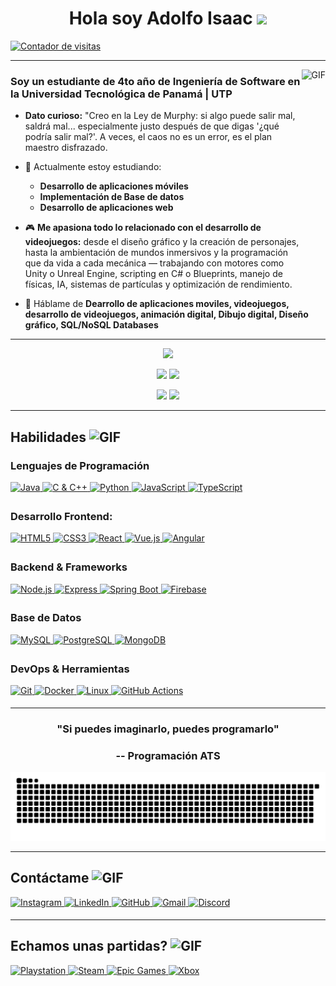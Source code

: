 <h1 align="center">Hola soy Adolfo Isaac <img src="https://i.gifer.com/YqU2.gif" width="45"></h1>

<!-- Contador de Visitas a mi README Profile -->
<a href="https://github.com/antonkomarev/github-profile-views-counter">
    <img src="https://komarev.com/ghpvc/?username=MrT4ttoo&style=for-the-badge" alt="Contador de visitas">
  </a>

___
<!-- Acerca de Mí -->
<img align="right" alt="GIF" style="height:330px; width:auto;" src="https://i.gifer.com/VfQL.gif" />

### Soy un estudiante de 4to año de Ingeniería de Software en la Universidad Tecnológica de Panamá | UTP

- **Dato curioso:** "Creo en la Ley de Murphy: si algo puede salir mal, saldrá mal... especialmente justo 
    después de que digas '¿qué podría salir mal?'. A veces, el caos no es un error, es el plan maestro disfrazado.
  
- 🌱 Actualmente estoy estudiando:
    - **Desarrollo de aplicaciones móviles**
    - **Implementación de Base de datos**
    - **Desarrollo de aplicaciones web**
    
- 🎮 **Me apasiona todo lo relacionado con el desarrollo de videojuegos:** desde el diseño gráfico y 
    la creación de personajes, hasta la ambientación de mundos inmersivos y la programación que da vida 
    a cada mecánica — trabajando con motores como Unity o Unreal Engine, scripting en C# o Blueprints, 
    manejo de físicas, IA, sistemas de partículas y optimización de rendimiento.
- 💬 Háblame de **Dearrollo de aplicaciones moviles, videojuegos, desarrollo de videojuegos, animación digital, 
    Dibujo digital, Diseño gráfico, SQL/NoSQL Databases**
&emsp;
___
<!-- Estadisticas -->
<p align="center">
  <img src="https://nirzak-streak-stats.vercel.app/?user=MrT4ttoo&theme=tokyonight&hide_border=true" />
</p>

<p align="center">
  <img 
    src="https://github-profile-trophy.vercel.app/?username=MrT4ttoo&theme=tokyonight&no-frame=true&no-bg=false&margin-w=4&row=2&column=4"
  />
  <img 
    src="https://github-readme-stats.vercel.app/api/top-langs/?username=MrT4ttoo&theme=tokyonight&hide=Jupyter&layout=compact&hide_border=true" 
    width="300"
  />
</p>

<p align="center">
  <img 
    src="https://github-profile-trophy.vercel.app/?username=MrT4ttoo&theme=tokyonight&no-frame=true&no-bg=false&margin-w=4&row=2&column=4"
  />
  <img 
    src="https://github-readme-stats.vercel.app/api/top-langs/?username=MrT4ttoo&theme=tokyonight&hide=Jupyter&layout=compact&hide_border=true" 
    width="300"
  />
</p>

___
<!-- Titulo:"Habilidades" -->
<h2>
    Habilidades <img src="https://i.gifer.com/YKcP.gif" alt="GIF" width="40">  
</h2>

<!-- Lenguajes de Programación -->
<h3> Lenguajes de Programación </h3>
<a href="" target="_blank">
  <img src="https://img.shields.io/badge/Java-%23ED8B00.svg?style=for-the-badge&logo=java&logoColor=white" alt="Java" style="margin-bottom: 5px;" />
</a>
<a href="" target="_blank">
  <img src="https://img.shields.io/badge/C%20%26%20C++-00599C.svg?style=for-the-badge&logo=c%20programming&logoColor=white" alt="C & C++" style="margin-bottom: 5px;" />
</a>
<a href="" target="_blank">
  <img src="https://img.shields.io/badge/Python-3776AB.svg?style=for-the-badge&logo=python&logoColor=white" alt="Python" style="margin-bottom: 5px;" />
</a>
<a href="" target="_blank">
  <img src="https://img.shields.io/badge/JavaScript-F7DF1E.svg?style=for-the-badge&logo=javascript&logoColor=black" alt="JavaScript" style="margin-bottom: 5px;" />
</a>
<a href="" target="_blank">
  <img src="https://img.shields.io/badge/TypeScript-3178C6.svg?style=for-the-badge&logo=typescript&logoColor=white" alt="TypeScript" style="margin-bottom: 5px;" />
</a>

<!-- Frontend -->
<h3> Desarrollo Frontend: </h3>
<a href="" target="_blank">
  <img src="https://img.shields.io/badge/HTML5-E34F26.svg?style=for-the-badge&logo=html5&logoColor=white" alt="HTML5" style="margin-bottom: 5px;" />
</a>
<a href="" target="_blank">
  <img src="https://img.shields.io/badge/CSS3-1572B6.svg?style=for-the-badge&logo=css3&logoColor=white" alt="CSS3" style="margin-bottom: 5px;" />
</a>
<a href="" target="_blank">
  <img src="https://img.shields.io/badge/React-20232A.svg?style=for-the-badge&logo=react&logoColor=61DAFB" alt="React" style="margin-bottom: 5px;" />
</a>
<a href="" target="_blank">
  <img src="https://img.shields.io/badge/Vue.js-35495E.svg?style=for-the-badge&logo=vue.js&logoColor=4FC08D" alt="Vue.js" style="margin-bottom: 5px;" />
</a>
<a href="" target="_blank">
  <img src="https://img.shields.io/badge/Angular-DD0031.svg?style=for-the-badge&logo=angular&logoColor=white" alt="Angular" style="margin-bottom: 5px;" />
</a>

<!-- Backend / Frameworks -->
<h3> Backend & Frameworks </h3>
<a href="" target="_blank">
  <img src="https://img.shields.io/badge/Node.js-339933.svg?style=for-the-badge&logo=node.js&logoColor=white" alt="Node.js" style="margin-bottom: 5px;" />
</a>
<a href="" target="_blank">
  <img src="https://img.shields.io/badge/Express-000000.svg?style=for-the-badge&logo=express&logoColor=white" alt="Express" style="margin-bottom: 5px;" />
</a>
<a href="" target="_blank">
  <img src="https://img.shields.io/badge/Spring%20Boot-6DB33F.svg?style=for-the-badge&logo=springboot&logoColor=white" alt="Spring Boot" style="margin-bottom: 5px;" />
</a>
<a href="" target="_blank">
  <img src="https://img.shields.io/badge/Firebase-FFCA28.svg?style=for-the-badge&logo=firebase&logoColor=black" alt="Firebase" style="margin-bottom: 5px;" />
</a>

<!-- Base de Datos -->
<h3> Base de Datos </h3>
<a href="" target="_blank">
  <img src="https://img.shields.io/badge/MySQL-4479A1.svg?style=for-the-badge&logo=mysql&logoColor=white" alt="MySQL" style="margin-bottom: 5px;" />
</a>
<a href="" target="_blank">
  <img src="https://img.shields.io/badge/PostgreSQL-316192.svg?style=for-the-badge&logo=postgresql&logoColor=white" alt="PostgreSQL" style="margin-bottom: 5px;" />
</a>
<a href="" target="_blank">
  <img src="https://img.shields.io/badge/MongoDB-47A248.svg?style=for-the-badge&logo=mongodb&logoColor=white" alt="MongoDB" style="margin-bottom: 5px;" />
</a>

<!-- DevOps / Herramientas -->
<h3> DevOps & Herramientas</h3>
<a href="" target="_blank">
  <img src="https://img.shields.io/badge/Git-F05032.svg?style=for-the-badge&logo=git&logoColor=white" alt="Git" style="margin-bottom: 5px;" />
</a>
<a href="" target="_blank">
  <img src="https://img.shields.io/badge/Docker-2496ED.svg?style=for-the-badge&logo=docker&logoColor=white" alt="Docker" style="margin-bottom: 5px;" />
</a>
<a href="" target="_blank">
  <img src="https://img.shields.io/badge/Linux-FCC624.svg?style=for-the-badge&logo=linux&logoColor=black" alt="Linux" style="margin-bottom: 5px;" />
</a>
<a href="" target="_blank">
  <img src="https://img.shields.io/badge/GitHub_Actions-2088FF.svg?style=for-the-badge&logo=githubactions&logoColor=white" alt="GitHub Actions" style="margin-bottom: 5px;" />
</a>

___
<!-- Frase Final -->
<h3 align="center"><strong>"Si puedes imaginarlo, puedes programarlo"</strong></h3>
<h3 align="center"><strong>-- Programación ATS</strong></h3>

<!-- GIF SnakeGame -->
<p align="center">
  <img src="https://github.com/7oSkaaa/7oSkaaa/blob/output/github-contribution-grid-snake.svg?" alt="Snake Game"/>
</p>

___
<!-- Titulo: "Contáctame" -->
<h2>
    Contáctame  <img src="https://i.gifer.com/33HU.gif" alt="GIF" width="40">  
</h2> 

<!-- Instagram -->
<a href="" target="_blank">
  <img src="https://img.shields.io/badge/Instagram-%23E4405F.svg?style=for-the-badge&logo=Instagram&logoColor=white" alt="Instagram" style="margin-bottom: 5px;" />
</a>

<!-- Linkedin -->
<a href="" target="_blank">
  <img src="https://img.shields.io/badge/linkedin-%230077B5.svg?style=for-the-badge&logo=linkedin&logoColor=white" alt="LinkedIn" style="margin-bottom: 5px;" />
</a>

<!-- Github -->
<a href="https://github.com/MrT4ttoo?tab=repositories" target="_blank">
  <img src="https://img.shields.io/badge/github-%23121011.svg?style=for-the-badge&logo=github&logoColor=white" alt="GitHub" style="margin-bottom: 5px;" />
</a>

<!-- Gmail -->
<a href="" target="_blank">
  <img src="https://img.shields.io/badge/Gmail-D14836?style=for-the-badge&logo=gmail&logoColor=white" alt="Gmail" style="margin-bottom: 5px;" />
</a>

<!-- Discord -->
<a href="" target="_blank">
  <img src="https://img.shields.io/badge/Discord-%235865F2.svg?style=for-the-badge&logo=discord&logoColor=white" alt="Discord" style="margin-bottom: 5px;" />
</a>

___
<!-- Titulo: "Plataformas de videojuegos" -->
<h2>
    Echamos unas partidas?  <img src="https://i.gifer.com/Paz.gif" alt="GIF" width="40">  
</h2> 

<!-- Playstation -->
<a href="" target="_blank">
  <img src="https://img.shields.io/badge/Playstation-003791?style=for-the-badge&logo=playstation&logoColor=white" alt="Playstation" style="margin-bottom: 5px;" />
</a>

<!-- Steam -->
<a href="" target="_blank">
  <img src="https://img.shields.io/badge/steam-%23000000.svg?style=for-the-badge&logo=steam&logoColor=white" alt="Steam" style="margin-bottom: 5px;" />
</a>

<!-- Epic games -->
<a href="" target="_blank">
  <img src="https://img.shields.io/badge/epicgames-%23313131.svg?style=for-the-badge&logo=epicgames&logoColor=white" alt="Epic Games" style="margin-bottom: 5px;" />
</a>

<!-- Xbox -->
<a href="" target="_blank">
  <img src="https://img.shields.io/badge/xbox-%23107C10.svg?style=for-the-badge&logo=xbox&logoColor=white" alt="Xbox" style="margin-bottom: 5px;" />
</a>

